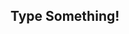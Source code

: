 <script src="./js/sonify.js"></script>
<style>
    #text-container {
        margin: auto;
        width: 800px;
        text-align: center;
    }
</style>

## Type Something!

<div id="text-container"><h3 id="text"></h3></div>